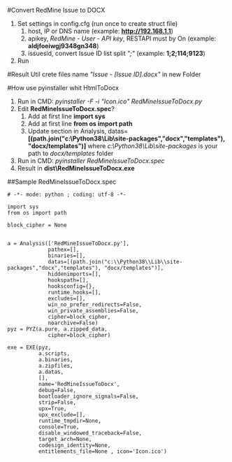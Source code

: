 #Convert RedMine Issue to DOCX

1. Set settings in config.cfg (run once to create struct file)
   1. host, IP or DNS name (example: **http://192.168.1.1**)
   2. apikey, *RedMine - User - API key*, RESTAPI must by On (example: **aldjfoeiwgj9348gn348**)
   2. issuesid, convert Issue ID list split *";"* (example: **1;2;114;9123**)
3. Run

#Result
Util crete files name *"Issue - [Issue ID].docx"* in new Folder

#How use pyinstaller whit HtmlToDocx

1. Run in CMD: *pyinstaller -F -i "Icon.ico" RedMineIssueToDocx.py*
2. Edit **RedMineIssueToDocx.spec**? 
   1. Add at first line **import sys**
   2. Add at first line **from os import path**
   3. Update section in Analysis, datas=**[(path.join("c:\\Python38\\Lib\\site-packages","docx","templates"), "docx/templates")]** where *c:\\Python38\\Lib\\site-packages* is your path to *docx/templates* folder
3. Run in CMD: *pyinstaller RedMineIssueToDocx.spec*
4. Result in **dist\RedMineIssueToDocx.exe**

##Sample RedMineIssueToDocx.spec
```
# -*- mode: python ; coding: utf-8 -*-

import sys
from os import path

block_cipher = None


a = Analysis(['RedMineIssueToDocx.py'],
             pathex=[],
             binaries=[],
             datas=[(path.join("c:\\Python38\\Lib\\site-packages","docx","templates"), "docx/templates")],
             hiddenimports=[],
             hookspath=[],
             hooksconfig={},
             runtime_hooks=[],
             excludes=[],
             win_no_prefer_redirects=False,
             win_private_assemblies=False,
             cipher=block_cipher,
             noarchive=False)
pyz = PYZ(a.pure, a.zipped_data,
             cipher=block_cipher)

exe = EXE(pyz,
          a.scripts,
          a.binaries,
          a.zipfiles,
          a.datas,  
          [],
          name='RedMineIssueToDocx',
          debug=False,
          bootloader_ignore_signals=False,
          strip=False,
          upx=True,
          upx_exclude=[],
          runtime_tmpdir=None,
          console=True,
          disable_windowed_traceback=False,
          target_arch=None,
          codesign_identity=None,
          entitlements_file=None , icon='Icon.ico')

```


